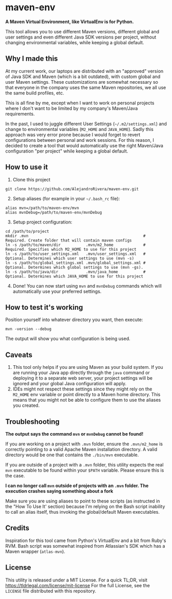 maven-env
=========

**A Maven Virtual Environment, like VirtualEnv is for Python.**

This tool allows you to use different Maven versions, different global and user settings and even
different Java SDK versions per project, without changing environmental variables, while keeping a global default.

Why I made this
---------------
At my current work, our laptops are distributed with an "approved" version of Java SDK and Maven (which is a bit outdated), 
with custom global and user Maven settings. These customizations are somewhat necessary so that everyone in the company 
uses the same Maven repositories, we all use the same build profiles, etc. 

This is all fine by me, except when I want to work on personal projects where I don't want to be limited by my company's 
Maven/Java requirements.

In the past, I used to juggle different User Settings (`~/.m2/settings.xml`) and change to environmental variables 
(`M2_HOME` and `JAVA_HOME`). Sadly this approach was very error prone because I would forget to revert configurations between 
personal and work sessions. For this reason, I decided to create a tool that would automatically use the right Maven/Java 
configuration "per project" while keeping a global default.

How to use it
-------------
1. Clone this project

  ```
  git clone https://github.com/AlejandroRivera/maven-env.git
  ```
  
2. Setup aliases (for example in your `~/.bash_rc` file): 
  
  ```
  alias mvn=/path/to/maven-env/mvn
  alias mvnDebug=/path/to/maven-env/mvnDebug
  ```
3. Setup project configuration:
  
  ```
  cd /path/to/project
  mkdir .mvn                                                  # Required. Create folder that will contain maven configs
  ln -s /path/to/maven/dir           .mvn/m2_home             # Required. Specifies which M2_HOME to use for this project
  ln -s /path/to/user_settings.xml   .mvn/user_settings.xml   # Optional. Determines which user settings to use (mvn -s)
  ln -s /path/to/global_settings.xml .mvn/global_settings.xml # Optional. Determines which global settings to use (mvn -gs).
  ln -s /path/to/java/dir            .mvn/java_home           # Optional. Determines which JAVA_HOME to use for this project
  ```
  
4. Done! You can now start using `mvn` and `mvnDebug` commands which will automatically use your preferred settings.

How to test it's working
------------------------
Position yourself into whatever directory you want, then execute:
```
mvn -version --debug
```
The output will show you what configuration is being used.

Caveats
-------
1. This tool only helps if you are using Maven as your build system. If you are running your Java app directly through the `java` command or deploying it to a separate web server, your project settings will be ignored and your global Java configuration will apply.
2. IDEs might not respect these settings since they might rely on the `M2_HOME` env variable or point directly to a Maven home directory. This means that you might not be able to configure them to use the aliases you created. 

Troubleshooting
---------------
**The output says the command `mvn` or `mvnDebug` cannot be found!**

If you are working on a project with `.mvn` folder, ensure the `.mvn/m2_home` is correctly pointing to a valid Apache Maven 
installation directory. A valid directory would be one that contains the `./bin/mvn` executable.

If you are outside of a project with a `.mvn` folder, this utility expects the real `mvn` executable to be found within 
your `$PATH` variable. Please ensure this is the case.

**I can no longer call `mvn` outside of projects with an `.mvn` folder. The execution crashes saying something about a fork**

Make sure you are using aliases to point to these scripts (as instructed in the "How To Use It' section) because I'm relying
on the Bash script inability to call an alias itself, thus invoking the global/default Maven executables. 

Credits
-------
Inspiration for this tool came from Python's VirtualEnv and a bit from Ruby's RVM.
Bash script was somewhat inspired from Atlassian's SDK which has a Maven wrapper (`atlas-mvn`).

License
-------
This utility is released under a MIT License. For a quick TL;DR, visit https://tldrlegal.com/license/mit-license
For the full License, see the `LICENSE` file distributed with this repository.
